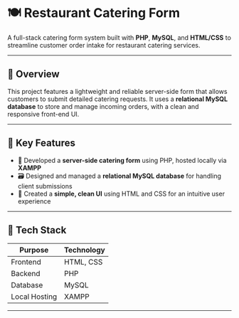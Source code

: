 # 🍽️ Restaurant Catering Form

A full-stack catering form system built with **PHP**, **MySQL**, and **HTML/CSS** to streamline customer order intake for restaurant catering services.

---

## 📌 Overview

This project features a lightweight and reliable server-side form that allows customers to submit detailed catering requests. It uses a **relational MySQL database** to store and manage incoming orders, with a clean and responsive front-end UI.

---

## 🧩 Key Features

- 📝 Developed a **server-side catering form** using PHP, hosted locally via **XAMPP**
- 🗃️ Designed and managed a **relational MySQL database** for handling client submissions
- 🎨 Created a **simple, clean UI** using HTML and CSS for an intuitive user experience

---

## 🔧 Tech Stack

| Purpose             | Technology    |
|---------------------|---------------|
| Frontend            | HTML, CSS     |
| Backend             | PHP           |
| Database            | MySQL         |
| Local Hosting       | XAMPP         |

---
